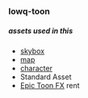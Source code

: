 ### lowq-toon

##### assets used in this
- [skybox](https://assetstore.unity.com/packages/2d/textures-materials/sky/skybox-series-free-103633)
- [map](https://assetstore.unity.com/packages/3d/environments/roof-top-safe-house-195991)
- [character](https://assetstore.unity.com/packages/3d/characters/humanoids/casual-1-anime-girl-characters-185076)
- Standard Asset
- [Epic Toon FX](https://assetstore.unity.com/packages/vfx/particles/epic-toon-fx-57772) rent

